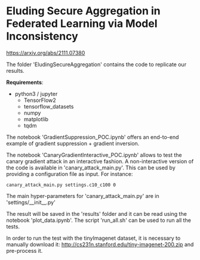 # Eluding Secure Aggregation in Federated Learning via Model Inconsistency
https://arxiv.org/abs/2111.07380

The folder 'EludingSecureAggregation' contains the code to replicate our results.

**Requirements**:

* python3 / jupyter
  * TensorFlow2
  * tensorflow_datasets 
  * numpy
  * matplotlib
  * tqdm

The notebook 'GradientSuppression_POC.ipynb' offers an end-to-end example of gradient suppression + gradient inversion.

The notebook 'CanaryGradientInteractive_POC.ipynb' allows to test the canary gradient attack in an interactive fashion. A non-interactive version of the code is available in 'canary_attack_main.py'. This can be used by providing a configuration file as input. For instance:

```
canary_attack_main.py settings.c10_c100 0
```

The main hyper-parameters for 'canary_attack_main.py' are in 'settings/\_\_init\_\_.py'

The result will be saved in the 'results' folder and it can be read using the notebook 'plot_data.ipynb'. The script 'run_all.sh' can be used to run all the tests.

In order to run the test with the tinyImagenet dataset, it is necessary to manually download it: http://cs231n.stanford.edu/tiny-imagenet-200.zip and pre-process it.
